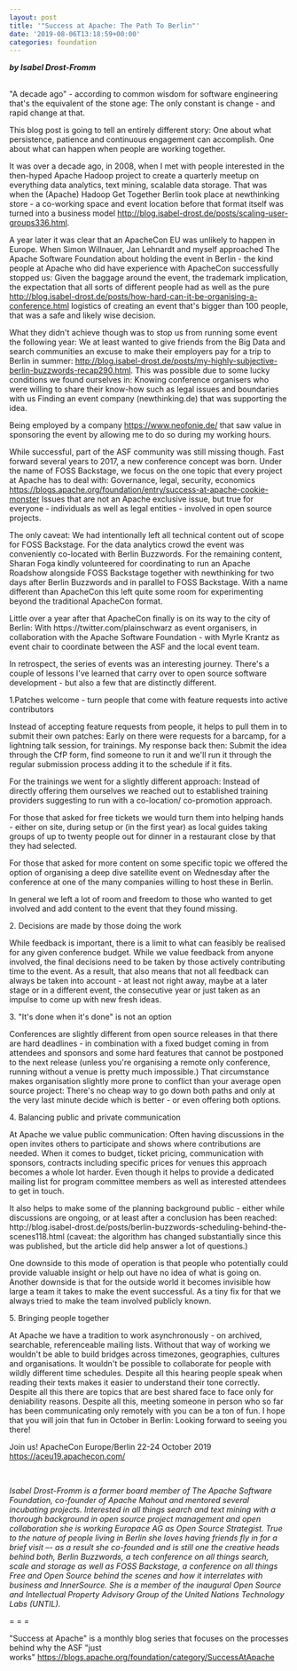 ```yaml
---
layout: post
title: '"Success at Apache: The Path To Berlin"'
date: '2019-08-06T13:18:59+00:00'
categories: foundation
---
```

<div><strong><em>by Isabel Drost-Fromm</em></strong></div> 
  <div><br /></div> 

"A decade ago" - according to common wisdom for software engineering that's the equivalent of the stone age: The only constant is change - and rapid change at that.
  <p> </p> 
This blog post is going to tell an entirely different story: One about what persistence, patience and continuous engagement can accomplish. One about what can happen when people are working together.
  <p> </p> 

It was over a decade ago, in 2008, when I met with people interested in the then-hyped Apache Hadoop project to create a quarterly meetup on everything data analytics, text mining, scalable data storage. That was when the (Apache) Hadoop Get Together
Berlin took place at newthinking store - a co-working space and event location before that format itself was turned into a business model <a href="http://blog.isabel-drost.de/posts/scaling-user-groups336.html">http://blog.isabel-drost.de/posts/scaling-user-groups336.html</a>.
 <p> </p> 

A year later it was clear that an ApacheCon EU was unlikely to happen in Europe. When Simon Willnauer, Jan Lehnardt and myself approached The Apache Software Foundation about holding the event in Berlin - the kind people at Apache who did have experience with ApacheCon successfully stopped us: Given the baggage around the event, the trademark implication, the expectation that all sorts of different people had as well as the pure <a href="http://blog.isabel-drost.de/posts/how-hard-can-it-be-organising-a-conference.html">http://blog.isabel-drost.de/posts/how-hard-can-it-be-organising-a-conference.html</a> logistics of
creating an event that's bigger than 100 people, that was a safe and likely wise decision.
 <p> </p> 
What they didn't achieve though was to stop us from running some event the following year: We at least wanted to give friends from the Big Data and search communities an excuse to make their employers pay for a trip to Berlin in summer: <a href="http://blog.isabel-drost.de/posts/my-highly-subjective-berlin-buzzwords-recap290.html">http://blog.isabel-drost.de/posts/my-highly-subjective-berlin-buzzwords-recap290.html</a>. This was possible due to some lucky conditions we found ourselves in: 
Knowing  conference organisers who were willing to share their know-how such as legal issues and boundaries with us 
Finding an event company (newthinking.de) that was supporting the idea. 
 <p> </p>  Being employed by a company <a href="https://www.neofonie.de/">https://www.neofonie.de/</a> that saw value in sponsoring the event by allowing me to do so during my  working hours.
 <p> </p> 
While successful, part of the ASF community was still missing though. Fast forward several years to 2017, a new conference concept was born. Under the name of FOSS Backstage, we focus on the one topic that every project at Apache has to deal with: Governance, legal, security, economics <a href="https://blogs.apache.org/foundation/entry/success-at-apache-cookie-monster">https://blogs.apache.org/foundation/entry/success-at-apache-cookie-monster</a>
Issues that are not an Apache exclusive issue, but true for everyone - individuals as well as legal entities - involved in open source projects. 
 <p> </p> 
The only caveat: We had intentionally left all technical content out of scope for FOSS Backstage. For the data analytics crowd the event was conveniently co-located with Berlin Buzzwords. For the remaining content, Sharan Foga kindly volunteered for coordinating to run an Apache Roadshow alongside FOSS Backstage together with newthinking for two days after Berlin Buzzwords and in parallel to FOSS Backstage. With a name different than ApacheCon this left quite some room for experimenting beyond the traditional ApacheCon format.
<p>
Little over a year after that ApacheCon finally is on its way to the city of Berlin: With https://twitter.com/plainschwarz as event organisers, in collaboration with the Apache Software Foundation - with Myrle Krantz as event chair to coordinate between the ASF and the local event team.
<p>
In retrospect, the series of events was an interesting journey. There's a couple of lessons I've learned that carry over to open source software development - but also a few that are distinctly different.
<p>
1.Patches welcome - turn people that come with feature requests into active contributors
<p>
Instead of accepting feature requests from people, it helps to pull them in to submit their own patches: Early on there were requests for a barcamp, for a lightning talk session, for trainings. My response back then: Submit the idea through the CfP form, find someone to run it and we'll run it through the regular submission process adding it to the schedule if it fits.  
<p>
For the trainings we went for a slightly different approach: Instead of directly offering them ourselves we reached out to established training providers suggesting to run with a co-location/ co-promotion approach.
<p>
For those that asked for free tickets we would turn them into helping hands - either on site, during setup or (in the first year) as local guides taking groups of up to twenty people out for dinner in a restaurant close by that they had selected.
<p>
For those that asked for more content on some specific topic we offered the  option of organising a deep dive satellite event on Wednesday after the conference at one of the many companies willing to host these in Berlin.
<p>
In general we left a lot of room and freedom to those who wanted to get involved and add content to the event that they found missing.
<p>


<p></p>
2. Decisions are made by those doing the work
<p>
While feedback is important, there is a limit to what can feasibly be realised for any given conference budget. While we value feedback from anyone involved, the final decisions need to be taken by those actively contributing time to the event. As a result, that also means that not all feedback can always be taken into account - at least not right away, maybe at a later stage or in a different event, the consecutive year or just taken as an impulse to come up with new fresh ideas. 
<p>
3. "It's done when it's done" is not an option
<p>
Conferences are slightly different from open source releases in that there are hard deadlines - in combination with a fixed budget coming in from attendees and sponsors and some hard features that cannot be postponed to the next release (unless you're organising a remote only conference, running without a venue is pretty much impossible.) That circumstance makes organisation slightly more prone to conflict than your average open source project: There's no cheap way to go down both paths and only at the very last minute decide which is better - or even offering both options. 
<p>
4. Balancing public and private communication
<p>
At Apache we value public communication: Often having discussions in the open invites others to participate and shows where contributions are needed. When it comes to budget, ticket pricing, communication with sponsors, contracts including specific prices for venues this approach becomes a whole lot harder. Even though it helps to provide a dedicated mailing list for program committee members as well as interested attendees to get in touch. 
<p>
It also helps to make some of the planning background public - either while discussions are ongoing, or at least after a conclusion has been reached: http://blog.isabel-drost.de/posts/berlin-buzzwords-scheduling-behind-the-scenes118.html (caveat: the algorithm has changed substantially since this was published, but the article did help answer a lot of questions.)
<p>
One downside to this mode of operation is that people who potentially could provide valuable insight or help out have no idea of what is going on. Another downside is that for the outside world it becomes invisible how large a team it takes to make the event successful. As a tiny fix for that we always tried to make the team involved publicly known.
<p>
5. Bringing people together
<p>
At Apache we have a tradition to work asynchronously - on archived, searchable, referenceable mailing lists. Without that way of working we wouldn't be able to build bridges across timezones, geographies, cultures and organisations. It wouldn't be possible to collaborate for people with wildly different time schedules. Despite all this hearing people speak when reading their texts makes it easier to understand their tone correctly. Despite all this there are topics that are best shared face to face only for deniability reasons. Despite all this, meeting someone in person who so far has been communicating only remotely with you can be a ton of fun. I hope that you will join that fun in October in Berlin: Looking forward to seeing you there!
  <p> </p> 

Join us! ApacheCon Europe/Berlin 22-24 October 2019 <a href="https://aceu19.apachecon.com/">https://aceu19.apachecon.com/</a>

  <div><br /></div> 
  <p> </p> 
  <div><em>Isabel Drost-Fromm is a former board member of The Apache Software Foundation, co-founder of Apache Mahout and mentored several incubating projects. Interested in all things search and text mining with a thorough background in open source project management and open collaboration she is working Europace AG as Open Source Strategist. True to the nature of people living in Berlin she loves having friends fly in for a brief visit –- as a result she co-founded and is still one the creative heads behind both, Berlin Buzzwords, a tech conference on all things search, scale and storage as well as FOSS Backstage, a conference on all things Free and Open Source behind the scenes and how it interrelates with business and InnerSource. She is a member of the inaugural Open Source and Intellectual Property Advisory Group of the United Nations Technology Labs (UNTIL).</em></div> 
  <div> 
    <p style="font-style: italic;"><span style="font-style: normal;">= = =</span></p> 
  </div> 
  <p>&quot;Success at Apache&quot; is a monthly blog series that focuses on the processes behind why the ASF &quot;just works&quot;&nbsp;<a href="https://blogs.apache.org/foundation/category/SuccessAtApache">https://blogs.apache.org/foundation/category/SuccessAtApache</a> </p>
